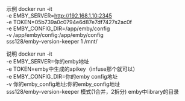 示例
docker run -it \
 -e EMBY_SERVER=http://192.168.1.10:2345 \
 -e TOKEN=05b739a0c0794e6d87e7df7427s2ac0f \
 -e EMBY_CONFIG_DIR=/app/emby/config \
 -v /app/emby/config:/app/emby/config \
sss128/emby-version-keeper 1 /mnt/

说明
docker run -it \
 -e EMBY_SERVER=你的emby地址 \
 -e TOKEN=emby中生成的apikey（infuse那个就可以） \
 -e EMBY_CONFIG_DIR=你的emby config地址 \
 -v 你的emby_config地址:你的emby_config地址 \
sss128/emby-version-keeper 模式(1合并，2拆分) emby中library的目录
